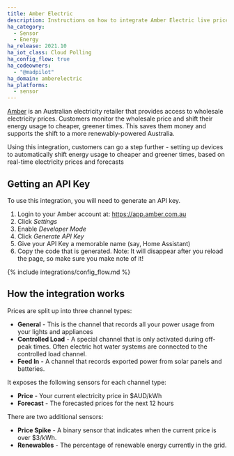 ```yaml
---
title: Amber Electric
description: Instructions on how to integrate Amber Electric live prices within Home Assistant.
ha_category:
  - Sensor
  - Energy
ha_release: 2021.10
ha_iot_class: Cloud Polling
ha_config_flow: true
ha_codeowners:
  - "@madpilot"
ha_domain: amberelectric
ha_platforms:
  - sensor
---
```


[Amber](https://www.amber.com.au/) is an Australian electricity retailer that provides access to wholesale electricity prices. Customers monitor the wholesale price and shift their energy usage to cheaper, greener times. This saves them money and supports the shift to a more renewably-powered Australia.

Using this integration, customers can go a step further - setting up devices to automatically shift energy usage to cheaper and greener times, based on real-time electricity prices and forecasts

## Getting an API Key

To use this integration, you will need to generate an API key.

1. Login to your Amber account at: https://app.amber.com.au
2. Click _Settings_
3. Enable _Developer Mode_
4. Click _Generate API Key_
5. Give your API Key a memorable name (say, Home Assistant)
6. Copy the code that is generated. Note: It will disappear after you reload the page, so make sure you make note of it!

{% include integrations/config_flow.md %}

## How the integration works

Prices are split up into three channel types:

- **General** - This is the channel that records all your power usage from your lights and appliances
- **Controlled Load** - A special channel that is only activated during off-peak times. Often electric hot water systems are connected to the controlled load channel.
- **Feed In** - A channel that records exported power from solar panels and batteries.

It exposes the following sensors for each channel type:

- **Price** - Your current electricity price in $AUD/kWh
- **Forecast** - The forecasted prices for the next 12 hours

There are two additional sensors:

- **Price Spike** - A binary sensor that indicates when the current price is over $3/kWh.
- **Renewables** - The percentage of renewable energy currently in the grid.
